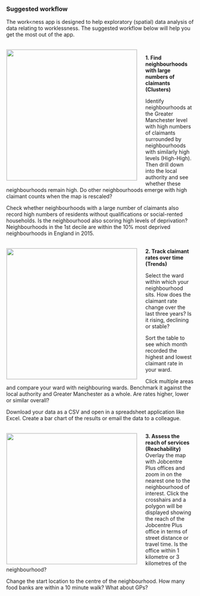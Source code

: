 
### Suggested workflow

The work<ness app is designed to help exploratory (spatial) data analysis of data relating to worklessness. The suggested workflow below will help you get the most out of the app.

<br />

<div style="float: left; margin-right: 12px; padding-right: 10px;">
  <img src=clusters.png style="width: 350px; border: 1px solid #ddd;">
</div>

**1. Find neighbourhoods with large numbers of claimants (Clusters)**    

Identify neighbourhoods at the Greater Manchester level with high numbers of claimants surrounded by neighbourhoods with similarly high levels (High-High). Then drill down into the local authority and see whether these neighbourhoods remain high. Do other neighbourhoods emerge with high claimant counts when the map is rescaled?

Check whether neighbourhoods with a large number of claimants also record high numbers of residents without qualifications or social-rented households. Is the neighbourhood also scoring high levels of deprivation? Neighbourhoods in the 1st decile are within the 10% most deprived neighbourhoods in England in 2015.
<br /><br />

<div style="float: left; margin-right: 12px; padding-right: 10px;">
  <img src=trends.png style="width: 350px; border: 1px solid #ddd;">
</div>

**2. Track claimant rates over time (Trends)**    

Select the ward within which your neighbourhood sits. How does the claimant rate change over the last three years? Is it rising, declining or stable?

Sort the table to see which month recorded the highest and lowest claimant rate in your ward.

Click multiple areas and compare your ward with neighbouring wards. Benchmark it against the local authority and Greater Manchester as a whole. Are rates higher, lower or similar overall? 

Download your data as a CSV and open in a spreadsheet application like Excel. Create a bar chart of the results or email the data to a colleague.
<br /><br />

<div style="float: left; margin-right: 12px; padding-right: 10px;">
  <img src=reachability.png style="width: 350px; border: 1px solid #ddd;">
</div>

**3. Assess the reach of services (Reachability)**    
Overlay the map with Jobcentre Plus offices and zoom in on the nearest one to the neighbourhood of interest. Click the crosshairs and a polygon will be displayed showing the reach of the Jobcentre Plus office in terms of street distance or travel time. Is the office within 1 kilometre or 3 kilometres of the neighbourhood? 

Change the start location to the centre of the neighbourhood. How many food banks are within a 10 minute walk? What about GPs?